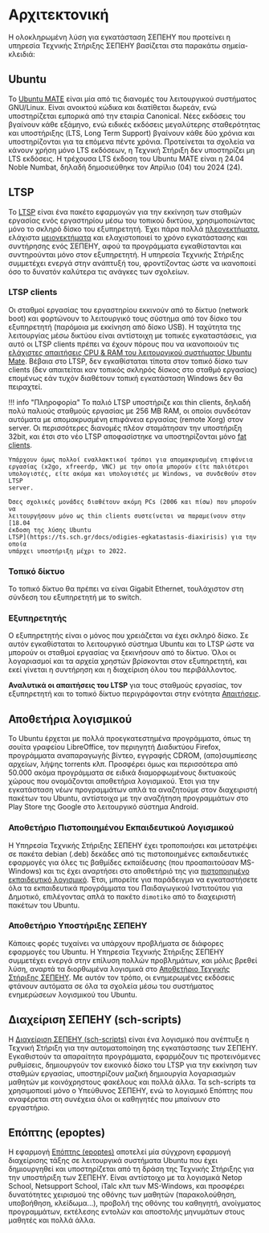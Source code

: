 # Αρχιτεκτονική

Η ολοκληρωμένη λύση για εγκατάσταση ΣΕΠΕΗΥ που προτείνει η υπηρεσία Τεχνικής
Στήριξης ΣΕΠΕΗΥ βασίζεται στα παρακάτω σημεία-κλειδιά:

## Ubuntu

Το [Ubuntu MATE](https://ubuntu-mate.org/) είναι μία από τις διανομές του
λειτουργικού συστήματος GNU/Linux. Είναι ανοικτού κώδικα και διατίθεται δωρεάν,
ενώ υποστηρίζεται εμπορικά από την εταιρία Canonical. Νέες εκδόσεις του
βγαίνουν κάθε εξάμηνο, ενώ ειδικές εκδόσεις μεγαλύτερης σταθερότητας και
υποστήριξης (LTS, Long Term Support) βγαίνουν κάθε δύο χρόνια και
υποστηρίζονται για τα επόμενα πέντε χρόνια. Προτείνεται τα σχολεία να κάνουν
χρήση μόνο LTS εκδόσεων, η Τεχνική Στήριξη δεν υποστηρίζει μη LTS εκδόσεις. Η
τρέχουσα LTS έκδοση του Ubuntu MATE είναι η 24.04 Noble Numbat, δηλαδή
δημοσιεύθηκε τον Απρίλιο (04) του 2024 (24).

## LTSP

Το [LTSP](https://ltsp.org) είναι ένα πακέτο εφαρμογών για την εκκίνηση των
σταθμών εργασίας ενός εργαστηρίου μέσω του τοπικού δικτύου, χρησιμοποιώντας
μόνο το σκληρό δίσκο του εξυπηρετητή. Έχει πάρα πολλά
[πλεονεκτήματα](advantages.md), ελάχιστα [μειονεκτήματα](disadvantages.md)
και ελαχιστοποιεί το χρόνο εγκατάστασης και συντήρησης ενός ΣΕΠΕΗΥ, αφού τα
προγράμματα εγκαθίστανται και συντηρούνται μόνο στον εξυπηρετητή. Η υπηρεσία
Τεχνικής Στήριξης συμμετέχει ενεργά στην ανάπτυξή του, φροντίζοντας ώστε να
ικανοποιεί όσο το δυνατόν καλύτερα τις ανάγκες των σχολείων.

### LTSP clients

Οι σταθμοί εργασίας του εργαστηρίου εκκινούν από το δίκτυο (network boot) και
φορτώνουν το λειτουργικό τους σύστημα από τον δίσκο του εξυπηρετητή (παρόμοια
με εκκίνηση από δίσκο USB). Η ταχύτητα της λειτουργίας μέσω δικτύου είναι
αντίστοιχη με τοπικές εγκαταστάσεις, για αυτό οι LTSP clients πρέπει να έχουν
πόρους που να ικανοποιούν τις [ελάχιστες απαιτήσεις CPU & RAM του λειτουργικού
συστήματος Ubuntu Mate](https://ubuntu-mate.org/about/requirements/). Βέβαια
στο LTSP, δεν εγκαθίσταται τίποτα στον τοπικό δίσκο των clients (δεν απαιτείται
καν τοπικός σκληρός δίσκος στο σταθμό εργασίας) επομένως εάν τυχόν διαθέτουν
τοπική εγκατάσταση Windows δεν θα πειραχτεί.

!!! info "Πληροφορία"
    Το παλιό LTSP υποστήριζε και thin clients, δηλαδή πολύ παλιούς σταθμούς
    εργασίας με 256 MB RAM, οι οποίοι συνδεόταν αυτόματα με απομακρυσμένη
    επιφάνεια εργασίας (remote Xorg) στον server. Οι περισσότερες διανομές
    πλέον σταμάτησαν την υποστήριξη 32bit, και έτσι στο νέο LTSP αποφασίστηκε
    να υποστηρίζονται μόνο [fat clients](requirements.md#σταθμοί-εργασίας).

    Υπάρχουν όμως πολλοί εναλλακτικοί τρόποι για απομακρυσμένη επιφάνεια
    εργασίας (x2go, xfreerdp, VNC) με την οποία μπορούν είτε παλιότεροι
    υπολογιστές, είτε ακόμα και υπολογιστές με Windows, να συνδεθούν στον LTSP
    server.

    Όσες σχολικές μονάδες διαθέτουν ακόμη PCs (2006 και πίσω) που μπορούν να
    λειτουργήσουν μόνο ως thin clients συστείνεται να παραμείνουν στην [18.04
    έκδοση της λύσης Ubuntu
    LTSP](https://ts.sch.gr/docs/odigies-egkatastasis-diaxirisis) για την οποία
    υπάρχει υποστήριξη μέχρι το 2022.

### Τοπικό δίκτυο

Το τοπικό δίκτυο θα πρέπει να είναι Gigabit Ethernet, τουλάχιστον στη σύνδεση
του εξυπηρετητή με το switch.

### Εξυπηρετητής

Ο εξυπηρετητής είναι ο μόνος που χρειάζεται να έχει σκληρό δίσκο. Σε αυτόν
εγκαθίσταται το λειτουργικό σύστημα Ubuntu και το LTSP ώστε να μπορούν οι
σταθμοί εργασίας να ξεκινήσουν από το δίκτυο. Όλοι οι λογαριασμοί και τα αρχεία
χρηστών βρίσκονται στον εξυπηρετητή, και εκεί γίνεται η συντήρηση και η
διαχείριση όλου του περιβάλλοντος.

**Αναλυτικά οι απαιτήσεις του LTSP** για τους σταθμούς εργασίας, τον
εξυπηρετητή και το τοπικό δίκτυο περιγράφονται στην ενότητα
[Απαιτήσεις](requirements.md).

## Αποθετήρια λογισμικού

Το Ubuntu έρχεται με πολλά προεγκατεστημένα προγράμματα, όπως τη σουίτα
γραφείου LibreOffice, τον περιηγητή Διαδικτύου Firefox, προγράμματα
αναπαραγωγής βίντεο, εγγραφής CDROM, (απο)συμπίεσης αρχείων, λήψης torrents
κλπ. Προσφέρει όμως και περισσότερα από 50.000 ακόμα προγράμματα σε ειδικά
διαμορφωμένους δικτυακούς χώρους που ονομάζονται αποθετήρια λογισμικού. Έτσι
για την εγκατάσταση νέων προγραμμάτων απλά τα αναζητούμε στον διαχειριστή
πακέτων του Ubuntu, αντίστοιχα με την αναζήτηση προγραμμάτων στο Play Store της
Google στο λειτουργικό σύστημα Android.

### Αποθετήριο Πιστοποιημένου Εκπαιδευτικού Λογισμικού

Η Υπηρεσία Τεχνικής Στήριξης ΣΕΠΕΗΥ έχει τροποποιήσει και μετατρέψει σε πακέτα
debian (.deb) δεκάδες από τις πιστοποιημένες εκπαιδευτικές εφαρμογές για όλες
τις βαθμίδες εκπαίδευσης (που προαπαιτούσαν MS-Windows) και τις έχει αναρτήσει
στο αποθετήριό της για [πιστοποιημένο εκπαιδευτικό
λογισμικό](https://ts.sch.gr/repository). Έτσι, μπορείτε για παράδειγμα να
εγκαταστήσετε όλα τα εκπαιδευτικά προγράμματα του Παιδαγωγικού Ινστιτούτου για
Δημοτικό, επιλέγοντας απλά το πακέτο `dimotiko` από το διαχειριστή πακέτων του
Ubuntu.

### Αποθετήριο Υποστήριξης ΣΕΠΕΗΥ

Κάποιες φορές τυχαίνει να υπάρχουν προβλήματα σε διάφορες εφαρμογές του Ubuntu.
Η Υπηρεσία Τεχνικής Στήριξης ΣΕΠΕΗΥ συμμετέχει ενεργά στην επίλυση πολλών
προβλημάτων, και μόλις βρεθεί λύση, αναρτά τα διορθωμένα λογισμικά στο
[Αποθετήριο Τεχνικής Στήριξης
ΣΕΠΕΗΥ](https://launchpad.net/~ts.sch.gr/+archive/ppa). Με αυτόν τον τρόπο, οι
ενημερωμένες εκδόσεις φτάνουν αυτόματα σε όλα τα σχολεία μέσω του συστήματος
ενημερώσεων λογισμικού του Ubuntu.

## Διαχείριση ΣΕΠΕΗΥ (sch-scripts)

Η [Διαχείριση ΣΕΠΕΗΥ (sch-scripts)](../glossary/index.md#sch-scripts) είναι ένα
λογισμικό που ανέπτυξε η Τεχνική Στήριξη για την αυτοματοποίηση της
εγκατάστασης των ΣΕΠΕΗΥ. Εγκαθιστούν τα απαραίτητα προγράμματα, εφαρμόζουν τις
προτεινόμενες ρυθμίσεις, δημιουργούν τον εικονικό δίσκο του LTSP για την
εκκίνηση των σταθμών εργασίας, υποστηρίζουν μαζική δημιουργία λογαριασμών
μαθητών με κοινόχρηστους φακέλους και πολλά άλλα. Τα sch-scripts τα
χρησιμοποιεί μόνο ο Υπεύθυνος ΣΕΠΕΗΥ, ενώ το λογισμικό Επόπτης που αναφέρεται
στη συνέχεια όλοι οι καθηγητές που μπαίνουν στο εργαστήριο.

## Επόπτης (epoptes)

Η εφαρμογή [Επόπτης (epoptes)](../glossary/index.md#epoptes) αποτελεί μία
σύγχρονη εφαρμογή διαχείρισης τάξης σε λειτουργικά συστήματα Ubuntu που έχει
δημιουργηθεί και υποστηρίζεται από τη δράση της Τεχνικής Στήριξης για την
υποστήριξη των ΣΕΠΕΗΥ. Είναι αντίστοιχο με τα λογισμικά Netop School,
Netsupport School, iTalc κλπ των MS-Windows, και προσφέρει δυνατότητες
χειρισμού της οθόνης των μαθητών (παρακολούθηση, υποβοήθηση, κλείδωμα...),
προβολή της οθόνης του καθηγητή, ανοίγματος προγραμμάτων, εκτέλεσης εντολών και
αποστολής μηνυμάτων στους μαθητές και πολλά άλλα.
